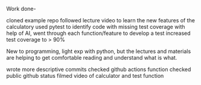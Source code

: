 Work done-

cloned example repo
followed lecture video to learn the new features of the calculatory
used pytest to identify code with missing test coverage
with help of AI, went through each function/feature to develop a test
increased test coverage to > 90%

New to programming, light exp with python, but the lectures and materials are helping to get comfortable reading and understand what is what.

wrote more descriptive commits
checked github actions function
checked public github status
filmed video of calculator and test function